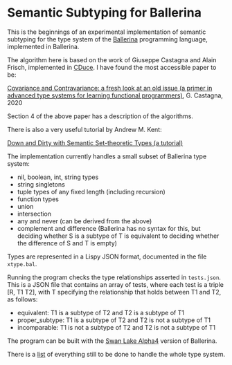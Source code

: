 # Semantic Subtyping for Ballerina

This is the beginnings of an experimental implementation of semantic subtyping for the type system
of the [Ballerina](https://ballerina.io) programming language, implemented in Ballerina.

The algorithm here is based on the work of Giuseppe Castagna and Alain Frisch, implemented in
[CDuce](http://cduce.org). I have found the most accessible paper to be:

[Covariance and Contravariance: a fresh look at an old issue (a primer in advanced type systems for learning functional programmers)](https://arxiv.org/abs/1809.01427),
G. Castagna, 2020

Section 4 of the above paper has a description of the algorithms.

There is also a very useful tutorial by Andrew M. Kent:

[Down and Dirty with Semantic Set-theoretic Types (a tutorial)](https://pnwamk.github.io/sst-tutorial/)

The implementation currently handles a small subset of Ballerina type system:
* nil, boolean, int, string types
* string singletons
* tuple types of any fixed length (including recursion)
* function types
* union
* intersection
* any and never (can be derived from the above)
* complement and difference (Ballerina has no syntax for this, but deciding whether S is a subtype of T is equivalent to deciding whether the difference of S and T is empty)

Types are represented in a Lispy JSON format, documented in the file `xtype.bal`.

Running the program checks the type relationships asserted in `tests.json`. This is a JSON file
that contains an array of tests, where each test is a triple [R, T1 T2], with T specifying the
relationship that holds between T1 and T2, as follows:

- equivalent: T1 is a subtype of T2 and T2 is a subtype of T1
- proper_subtype: T1 is a subtype of T2 and T2 is not a subtype of T1
- incomparable: T1 is not a subtype of T2 and T2 is not a subtype of T1


The program can be built with the [Swan Lake Alpha4](https://ballerina.io/downloads/) version of Ballerina.

There is a [list](TODO.md) of everything still to be done to handle the whole type system.
